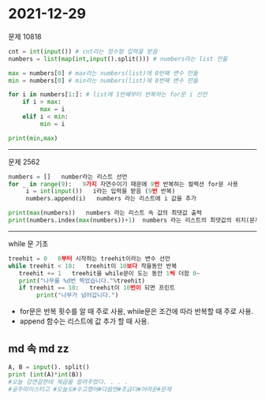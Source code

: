 2021-12-29
===
문제 10818
```py
cnt = int(input()) # cnt라는 정수형 입력을 받음
numbers = list(map(int,input().split())) # numbers라는 list 만듦

max = numbers[0] # max라는 numbers(list)에 0번째 변수 만듦
min = numbers[0] # min라는 numbers(list)에 0번째 변수 만듦

for i in numbers[1:]: # list에 1번째부터 반복하는 for문 i 선언
    if i > max: 
         max = i
    elif i < min:
         min = i

print(min,max)
```
---
문제 2562 
```py
numbers = []   number라는 리스트 선언 
for _ in range(9):   9가지 자연수이기 때문에 9번 반복하는 컬렉션 for문 사용
     i = int(input())   i라는 입력을 받음 (9번 반복)
     numbers.append(i)   numbers 라는 리스트에 i 값을 추가

print(max(numbers))   numbers 라는 리스트 속 값의 최댓값 출력
print(numbers.index(max(numbers))+1)  numbers 라는 리스트의 최댓값의 위치(문자열) index는 0부터 세기 때문에 +1을 해서 출력
```
---

while 문 기초
```py
treehit = 0   0부터 시작하는 treehit이라는 변수 선언
while treehit < 10:   treehit이 10보다 작을동안 반복
   treehit += 1   treehit을 while문이 도는 동안 1씩 더함 0~
   print("나무를 %d번 찍었습니다."%treehit)   
   if treehit == 10:   treehit이 10번이 되면 프린트
        print("나무가 넘어갑니다.")
```
* for문은 반복 횟수를 알 때 주로 사용, while문은 조건에 따라 반복할 때 주로 사용.
* append 함수는 리스트에 값 추가 할 때 사용.


md 속 md zz
---
```py
A, B = input(). split()
print (int(A)*int(B))
#오늘 강연걸한테 제곱을 알려주었다. . . .
#공주마이스터고 #오늘도#수고했어#다음엔#조금더#어려운#문제
```

